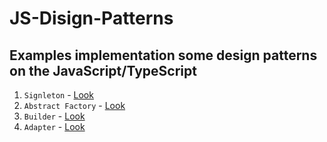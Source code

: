 # JS-Disign-Patterns

## Examples implementation some design patterns on the JavaScript/TypeScript

1) ```Signleton``` - <a href="https://github.com/vladIsLove-hub/JS-Disign-Patterns/tree/master/Singleton">Look</a>
2) ```Abstract Factory``` - <a href="https://github.com/vladIsLove-hub/JS-Disign-Patterns/tree/master/Abstract-factory">Look</a>
3) ```Builder``` - <a href="https://github.com/vladIsLove-hub/JS-Disign-Patterns/tree/master/Builder">Look</a>
4) ```Adapter``` - <a href="https://github.com/vladIsLove-hub/JS-Disign-Patterns/tree/master/Adapter">Look</a>
